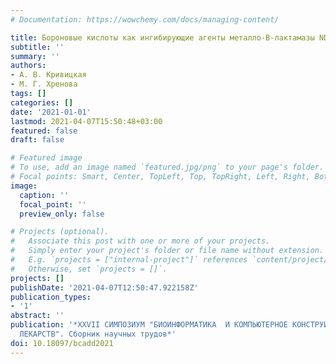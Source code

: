```yaml
---
# Documentation: https://wowchemy.com/docs/managing-content/

title: Бороновые кислоты как ингибирующие агенты металло-В-лактамазы NDM-1
subtitle: ''
summary: ''
authors:
- А. В. Кривицкая
- М. Г. Хренова
tags: []
categories: []
date: '2021-01-01'
lastmod: 2021-04-07T15:50:48+03:00
featured: false
draft: false

# Featured image
# To use, add an image named `featured.jpg/png` to your page's folder.
# Focal points: Smart, Center, TopLeft, Top, TopRight, Left, Right, BottomLeft, Bottom, BottomRight.
image:
  caption: ''
  focal_point: ''
  preview_only: false

# Projects (optional).
#   Associate this post with one or more of your projects.
#   Simply enter your project's folder or file name without extension.
#   E.g. `projects = ["internal-project"]` references `content/project/deep-learning/index.md`.
#   Otherwise, set `projects = []`.
projects: []
publishDate: '2021-04-07T12:50:47.922158Z'
publication_types:
- '1'
abstract: ''
publication: '*XXVII СИМПОЗИУМ "БИОИНФОРМАТИКА  И КОМПЬЮТЕРНОЕ КОНСТРУИРОВАНИЕ
  ЛЕКАРСТВ". Сборник научных трудов*'
doi: 10.18097/bcadd2021
---
```

